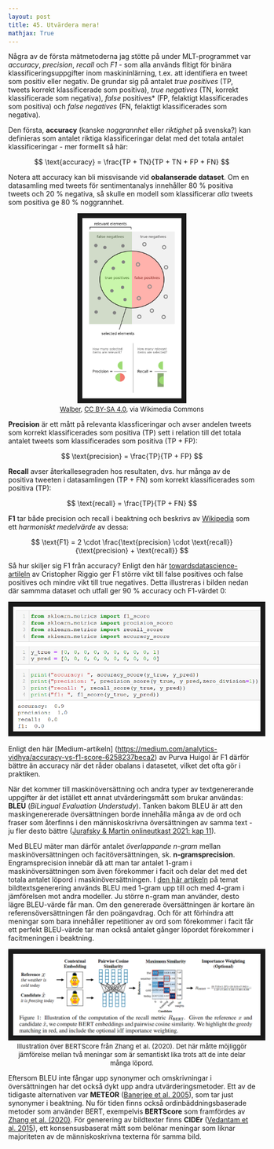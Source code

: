 ```yaml
---
layout: post
title: 45. Utvärdera mera!
mathjax: True
---
```


Några av de första mätmetoderna jag stötte på under MLT-programmet var *accuracy*, *precision*, *recall* och *F1* - som alla används flitigt för binära klassificeringsuppgifter inom maskininlärning, t.ex. att identifiera en tweet som positiv eller negativ. De grundar sig på antalet *true positives* (TP, tweets korrekt klassificerade som positiva), *true negatives* (TN, korrekt klassificerade som negativa), *false* positives* (FP, felaktigt klassificerades som positiva) och *false negatives* (FN, felaktigt klassificerades som negativa).       

Den första, **accuracy** (kanske *noggrannhet* eller *riktighet* på svenska?) kan definieras som antalet riktiga klassificeringar delat med det totala antalet klassificeringar - mer formellt så här:

$$ \text{accuracy} = \frac{TP + TN}{TP + TN + FP + FN} $$        

Notera att accuracy kan bli missvisande vid **obalanserade dataset**. Om en datasamling med tweets för sentimentanalys innehåller 80 % positiva tweets och 20 % negativa, så skulle en modell som klassificerar *alla* tweets som positiva ge 80 % noggrannhet. 

<p align="center">
<img src="/images/precision_recall.png" alt="precision och recall" width="40%" height="auto" border="10" /><br>
<font size="2"><a href="https://commons.wikimedia.org/wiki/File:Precisionrecall.svg">Walber</a>, <a href="https://creativecommons.org/licenses/by-sa/4.0">CC BY-SA 4.0</a>, via Wikimedia Commons</font>  
</p>

**Precision** är ett mått på relevanta klassficeringar och avser andelen tweets som korrekt klassificerades som positiva (TP) sett i relation till det totala antalet tweets som klassificerades som positiva (TP + FP):

$$ \text{precision} = \frac{TP}{TP + FP} $$ 

**Recall** avser återkallesegraden hos resultaten, dvs. hur många av de positiva tweeten i datasamlingen (TP + FN) som korrekt klassificerades som positiva (TP): 

$$ \text{recall} = \frac{TP}{TP + FN} $$ 

**F1** tar både precision och recall i beaktning och beskrivs av [Wikipedia](https://en.wikipedia.org/wiki/F-score) som ett *harmoniskt medelvärde* av dessa:

$$ \text{F1} = 2 \cdot \frac{\text{precision} \cdot \text{recall}}{\text{precision} + \text{recall}} $$ 
      
Så hur skiljer sig F1 från accuracy? Enligt den här [towardsdatascience-artileln](https://towardsdatascience.com/whats-the-deal-with-accuracy-precision-recall-and-f1-f5d8b4db1021) av Cristopher Riggio ger F1 större vikt till false positives och false positives och mindre vikt till true negatives. Detta illustreras i bilden nedan där sammma dataset och utfall ger 90 % accuracy och F1-värdet 0:

<p align="center">
<img src="/images/f1_score.PNG" alt="Jupyter Notebook-exempel" width="auto" height="auto" border="10" /><br>
</p>

Enligt den här [Medium-artikeln] (https://medium.com/analytics-vidhya/accuracy-vs-f1-score-6258237beca2) av Purva Huigol är F1 därför bättre än accuracy när det råder obalans i datasetet, vilket det ofta gör i praktiken.

När det kommer till maskinöversättning och andra typer av textgenererande uppgifter är det istället ett annat utvärderingsmått som brukar användas: **BLEU** (*BiLingual Evaluation Understudy*). Tanken bakom BLEU är att den maskingenererade översättningen borde innehålla många av de ord och fraser som återfinns i den människoskrivna översättningen av samma text - ju fler desto bättre ([Jurafsky & Martin onlineutkast 2021: kap 11](https://web.stanford.edu/~jurafsky/slp3/11.pdf)). 

Med BLEU mäter man därför antalet *överlappande n-gram* mellan maskinöversättningen och facitöversättningen, sk. **n-gramsprecision**. Engramsprecision innebär då att man tar antalet 1-gram i maskinöversättningen som även förekommer i facit och delar det med det totala antalet löpord i maskinöversättningen. I [den här artikeln](https://arxiv.org/abs/1612.01887) på temat bildtextsgenerering används BLEU med 1-gram upp till och med 4-gram i jämförelsen mot andra modeller. Ju större n-gram man använder, desto lägre BLEU-värde får man. Om den genererade översättningen är kortare än referensöversättningen får den poängavdrag. Och för att förhindra att meningar som bara innehåller repetitioner av ord som förekommer i facit får ett perfekt BLEU-värde tar man också antalet gånger löpordet förekommer i facitmeningen i beaktning. 

<p align="center">
<img src="/images/bert_score.PNG" alt="BERTScore (Zhang et al. 2020)" width="auto" height="auto" border="10" /><br>
<font size="2">Illustration över BERTScore från Zhang et al. (2020). Det här måtte möjliggör jämförelse mellan två meningar som är semantiskt lika trots att de inte delar många löpord.</font>  
</p>

Eftersom BLEU inte fångar upp synonymer och omskrivningar i översättningen har det också dykt upp andra utvärderingsmetoder. Ett av de tidigaste alternativen var **METEOR** ([Banerjee et al. 2005](https://www.aclweb.org/anthology/W05-0909/)), som tar just synonymer i beaktning. Nu för tiden finns också ordinbäddningsbaserade metoder som använder BERT, exempelvis **BERTScore** som framfördes av [Zhang et al. (2020)](https://arxiv.org/abs/1904.09675). För generering av bildtexter finns **CIDEr** ([Vedantam et al. 2015](https://arxiv.org/abs/1411.5726)), ett konsensusbaserat mått som belönar meningar som liknar majoriteten av de människoskrivna texterna för samma bild.